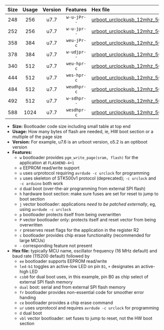 |Size|Usage|Version|Features|Hex file|
|:-:|:-:|:-:|:-:|:--|
|248|256|u7.7|`w-u-jPr--`|[urboot_urclockusb_12mhz_500000bps_led+d5_ur_vbl.hex](https://raw.githubusercontent.com/stefanrueger/urboot.hex/main/boards/urclockusb/fcpu_12mhz/500000_bps/urboot_urclockusb_12mhz_500000bps_led+d5_ur_vbl.hex)|
|252|256|u7.7|`w-u-jpr--`|[urboot_urclockusb_12mhz_500000bps_led+d5_fr_ur_vbl.hex](https://raw.githubusercontent.com/stefanrueger/urboot.hex/main/boards/urclockusb/fcpu_12mhz/500000_bps/urboot_urclockusb_12mhz_500000bps_led+d5_fr_ur_vbl.hex)|
|358|384|u7.7|`weu-jPr-c`|[urboot_urclockusb_12mhz_500000bps_ee_led+d5_fr_ce_ur_vbl.hex](https://raw.githubusercontent.com/stefanrueger/urboot.hex/main/boards/urclockusb/fcpu_12mhz/500000_bps/urboot_urclockusb_12mhz_500000bps_ee_led+d5_fr_ce_ur_vbl.hex)|
|378|384|u7.7|`w-udjpr--`|[urboot_urclockusb_12mhz_500000bps_led+d5_csb0_dual_ur_vbl.hex](https://raw.githubusercontent.com/stefanrueger/urboot.hex/main/boards/urclockusb/fcpu_12mhz/500000_bps/urboot_urclockusb_12mhz_500000bps_led+d5_csb0_dual_ur_vbl.hex)|
|340|512|u7.7|`weu-hpr-c`|[urboot_urclockusb_12mhz_500000bps_ee_led+d5_fr_ce_ur.hex](https://raw.githubusercontent.com/stefanrueger/urboot.hex/main/boards/urclockusb/fcpu_12mhz/500000_bps/urboot_urclockusb_12mhz_500000bps_ee_led+d5_fr_ce_ur.hex)|
|444|512|u7.7|`wes-hpr-c`|[urboot_urclockusb_12mhz_500000bps_ee_led+d5_fr_ce.hex](https://raw.githubusercontent.com/stefanrueger/urboot.hex/main/boards/urclockusb/fcpu_12mhz/500000_bps/urboot_urclockusb_12mhz_500000bps_ee_led+d5_fr_ce.hex)|
|484|512|u7.7|`weudhpr-c`|[urboot_urclockusb_12mhz_500000bps_ee_led+d5_csb0_dual_fr_ce_ur.hex](https://raw.githubusercontent.com/stefanrueger/urboot.hex/main/boards/urclockusb/fcpu_12mhz/500000_bps/urboot_urclockusb_12mhz_500000bps_ee_led+d5_csb0_dual_fr_ce_ur.hex)|
|492|512|u7.7|`w-sdhpr--`|[urboot_urclockusb_12mhz_500000bps_led+d5_csb0_dual_fr.hex](https://raw.githubusercontent.com/stefanrueger/urboot.hex/main/boards/urclockusb/fcpu_12mhz/500000_bps/urboot_urclockusb_12mhz_500000bps_led+d5_csb0_dual_fr.hex)|
|588|1024|u7.7|`wesdhpr-c`|[urboot_urclockusb_12mhz_500000bps_ee_led+d5_csb0_dual_fr_ce.hex](https://raw.githubusercontent.com/stefanrueger/urboot.hex/main/boards/urclockusb/fcpu_12mhz/500000_bps/urboot_urclockusb_12mhz_500000bps_ee_led+d5_csb0_dual_fr_ce.hex)|

- **Size:** Bootloader code size including small table at top end
- **Usage:** How many bytes of flash are needed, ie, HW boot section or a multiple of the page size
- **Version:** For example, u7.6 is an urboot version, o5.2 is an optiboot version
- **Features:**
  + `w` bootloader provides `pgm_write_page(sram, flash)` for the application at `FLASHEND-4+1`
  + `e` EEPROM read/write support
  + `u` uses urprotocol requiring `avrdude -c urclock` for programming
  + `s` uses skeleton of STK500v1 protocol (deprecated); `-c urclock` and `-c arduino` both work
  + `d` dual boot (over-the-air programming from external SPI flash)
  + `h` hardware boot section: make sure fuses are set for reset to jump to boot section
  + `j` vector bootloader: applications *need to be patched externally*, eg, using `avrdude -c urclock`
  + `p` bootloader protects itself from being overwritten
  + `P` vector bootloader only: protects itself and reset vector from being overwritten
  + `r` preserves reset flags for the application in the register R2
  + `c` bootloader provides chip erase functionality (recommended for large MCUs)
  + `-` corresponding feature not present
- **Hex file:** typically MCU name, oscillator frequency (16 MHz default) and baud rate (115200 default) followed by
  + `ee` bootloader supports EEPROM read/write
  + `led-b1` toggles an active-low LED on pin `B1`, `+` designates an active-high LED
  + `csb0` for dual boot uses, in this example, pin B0 as chip select of external SPI flash memory
  + `dual` boot: serial and from external SPI flash memory
  + `fr` bootloader provides non-essential code for smoother error handing
  + `ce` bootloader provides a chip erase command
  + `ur` uses urprotocol and requires `avrdude -c urclock` for programming
  + `d` dual boot
  + `vbl` vector bootloader: set fuses to jump to reset, not the HW boot section
